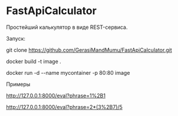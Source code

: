 # FastApiCalculator

Простейший калькулятор в виде REST-сервиса.

Запуск:

git clone https://github.com/GerasiMandMumu/FastApiCalculator.git

docker build -t image .

docker run -d --name mycontainer -p 80:80 image

Примеры

http://127.0.0.1:8000/eval?phrase=1%2B1

http://127.0.0.1:8000/eval?phrase=2*(3%2B7)/5
